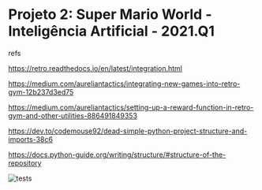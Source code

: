 <!-- ---
title:  Super Mario World - Inteligência Artificial - 2021.Q1
author: Pedro Bacellar - 11046713
geometry: "left=3cm, right=3cm, top=2cm, bottom=2cm"
output: pdf_document
titlepage: true
--- -->

# Projeto 2: Super Mario World - Inteligência Artificial - 2021.Q1


refs

https://retro.readthedocs.io/en/latest/integration.html

https://medium.com/aureliantactics/integrating-new-games-into-retro-gym-12b237d3ed75

https://medium.com/aureliantactics/setting-up-a-reward-function-in-retro-gym-and-other-utilities-886491849353


https://dev.to/codemouse92/dead-simple-python-project-structure-and-imports-38c6

https://docs.python-guide.org/writing/structure/#structure-of-the-repository


![tests](resources/tests.png)
